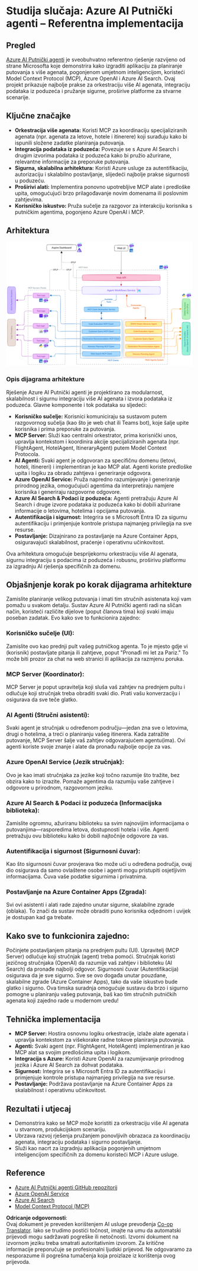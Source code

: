 <!--
CO_OP_TRANSLATOR_METADATA:
{
  "original_hash": "b6b1bc868efed4cf02c52f8deada559d",
  "translation_date": "2025-05-17T17:36:26+00:00",
  "source_file": "09-CaseStudy/Readme.md",
  "language_code": "hr"
}
-->
# Studija slučaja: Azure AI Putnički agenti – Referentna implementacija

## Pregled

[Azure AI Putnički agenti](https://github.com/Azure-Samples/azure-ai-travel-agents) je sveobuhvatno referentno rješenje razvijeno od strane Microsofta koje demonstrira kako izgraditi aplikaciju za planiranje putovanja s više agenata, pogonjenom umjetnom inteligencijom, koristeći Model Context Protocol (MCP), Azure OpenAI i Azure AI Search. Ovaj projekt prikazuje najbolje prakse za orkestraciju više AI agenata, integraciju podataka iz poduzeća i pružanje sigurne, proširive platforme za stvarne scenarije.

## Ključne značajke
- **Orkestracija više agenata:** Koristi MCP za koordinaciju specijaliziranih agenata (npr. agenata za letove, hotele i itinerere) koji surađuju kako bi ispunili složene zadatke planiranja putovanja.
- **Integracija podataka iz poduzeća:** Povezuje se s Azure AI Search i drugim izvorima podataka iz poduzeća kako bi pružio ažurirane, relevantne informacije za preporuke putovanja.
- **Sigurna, skalabilna arhitektura:** Koristi Azure usluge za autentifikaciju, autorizaciju i skalabilno postavljanje, slijedeći najbolje prakse sigurnosti u poduzeću.
- **Proširivi alati:** Implementira ponovno upotrebljive MCP alate i predloške upita, omogućujući brzo prilagođavanje novim domenama ili poslovnim zahtjevima.
- **Korisničko iskustvo:** Pruža sučelje za razgovor za interakciju korisnika s putničkim agentima, pogonjeno Azure OpenAI i MCP.

## Arhitektura
![Arhitektura](https://github.com/Azure-Samples/azure-ai-travel-agents/blob/main/docs/ai-travel-agents-architecture-diagram.png)

### Opis dijagrama arhitekture

Rješenje Azure AI Putnički agenti je projektirano za modularnost, skalabilnost i sigurnu integraciju više AI agenata i izvora podataka iz poduzeća. Glavne komponente i tok podataka su sljedeći:

- **Korisničko sučelje:** Korisnici komuniciraju sa sustavom putem razgovornog sučelja (kao što je web chat ili Teams bot), koje šalje upite korisnika i prima preporuke za putovanja.
- **MCP Server:** Služi kao centralni orkestrator, prima korisnički unos, upravlja kontekstom i koordinira akcije specijaliziranih agenata (npr. FlightAgent, HotelAgent, ItineraryAgent) putem Model Context Protocola.
- **AI Agenti:** Svaki agent je odgovoran za specifičnu domenu (letovi, hoteli, itinereri) i implementiran je kao MCP alat. Agenti koriste predloške upita i logiku za obradu zahtjeva i generiranje odgovora.
- **Azure OpenAI Service:** Pruža napredno razumijevanje i generiranje prirodnog jezika, omogućujući agentima da interpretiraju namjere korisnika i generiraju razgovorne odgovore.
- **Azure AI Search & Podaci iz poduzeća:** Agenti pretražuju Azure AI Search i druge izvore podataka iz poduzeća kako bi dobili ažurirane informacije o letovima, hotelima i opcijama putovanja.
- **Autentifikacija i sigurnost:** Integrira se s Microsoft Entra ID za sigurnu autentifikaciju i primjenjuje kontrole pristupa najmanjeg privilegija na sve resurse.
- **Postavljanje:** Dizajnirano za postavljanje na Azure Container Apps, osiguravajući skalabilnost, praćenje i operativnu učinkovitost.

Ova arhitektura omogućuje besprijekornu orkestraciju više AI agenata, sigurnu integraciju s podacima iz poduzeća i robusnu, proširivu platformu za izgradnju AI rješenja specifičnih za domenu.

## Objašnjenje korak po korak dijagrama arhitekture
Zamislite planiranje velikog putovanja i imati tim stručnih asistenata koji vam pomažu u svakom detalju. Sustav Azure AI Putnički agenti radi na sličan način, koristeći različite dijelove (poput članova tima) koji svaki imaju poseban zadatak. Evo kako sve to funkcionira zajedno:

### Korisničko sučelje (UI):
Zamislite ovo kao prednji pult vašeg putničkog agenta. To je mjesto gdje vi (korisnik) postavljate pitanja ili zahtjeve, poput "Pronađi mi let za Pariz." To može biti prozor za chat na web stranici ili aplikacija za razmjenu poruka.

### MCP Server (Koordinator):
MCP Server je poput upravitelja koji sluša vaš zahtjev na prednjem pultu i odlučuje koji stručnjak treba obraditi svaki dio. Prati vašu konverzaciju i osigurava da sve teče glatko.

### AI Agenti (Stručni asistenti):
Svaki agent je stručnjak u određenom području—jedan zna sve o letovima, drugi o hotelima, a treći o planiranju vašeg itinerera. Kada zatražite putovanje, MCP Server šalje vaš zahtjev odgovarajućem agentu(ima). Ovi agenti koriste svoje znanje i alate da pronađu najbolje opcije za vas.

### Azure OpenAI Service (Jezik stručnjak):
Ovo je kao imati stručnjaka za jezike koji točno razumije što tražite, bez obzira kako to izrazite. Pomaže agentima da razumiju vaše zahtjeve i odgovore u prirodnom, razgovornom jeziku.

### Azure AI Search & Podaci iz poduzeća (Informacijska biblioteka):
Zamislite ogromnu, ažuriranu biblioteku sa svim najnovijim informacijama o putovanjima—rasporedima letova, dostupnosti hotela i više. Agenti pretražuju ovu biblioteku kako bi dobili najtočnije odgovore za vas.

### Autentifikacija i sigurnost (Sigurnosni čuvar):
Kao što sigurnosni čuvar provjerava tko može ući u određena područja, ovaj dio osigurava da samo ovlaštene osobe i agenti mogu pristupiti osjetljivim informacijama. Čuva vaše podatke sigurnima i privatnima.

### Postavljanje na Azure Container Apps (Zgrada):
Svi ovi asistenti i alati rade zajedno unutar sigurne, skalabilne zgrade (oblaka). To znači da sustav može obraditi puno korisnika odjednom i uvijek je dostupan kad ga trebate.

## Kako sve to funkcionira zajedno:

Počinjete postavljanjem pitanja na prednjem pultu (UI).
Upravitelj (MCP Server) odlučuje koji stručnjak (agent) treba pomoći.
Stručnjak koristi jezičnog stručnjaka (OpenAI) da razumije vaš zahtjev i biblioteku (AI Search) da pronađe najbolji odgovor.
Sigurnosni čuvar (Autentifikacija) osigurava da je sve sigurno.
Sve se ovo događa unutar pouzdane, skalabilne zgrade (Azure Container Apps), tako da vaše iskustvo bude glatko i sigurno.
Ova timska suradnja omogućuje sustavu da brzo i sigurno pomogne u planiranju vašeg putovanja, baš kao tim stručnih putničkih agenata koji zajedno rade u modernom uredu!

## Tehnička implementacija
- **MCP Server:** Hostira osnovnu logiku orkestracije, izlaže alate agenata i upravlja kontekstom za višekorake radne tokove planiranja putovanja.
- **Agenti:** Svaki agent (npr. FlightAgent, HotelAgent) implementiran je kao MCP alat sa svojim predlošcima upita i logikom.
- **Integracija s Azure:** Koristi Azure OpenAI za razumijevanje prirodnog jezika i Azure AI Search za dohvat podataka.
- **Sigurnost:** Integrira se s Microsoft Entra ID za autentifikaciju i primjenjuje kontrole pristupa najmanjeg privilegija na sve resurse.
- **Postavljanje:** Podržava postavljanje na Azure Container Apps za skalabilnost i operativnu učinkovitost.

## Rezultati i utjecaj
- Demonstrira kako se MCP može koristiti za orkestraciju više AI agenata u stvarnom, produkcijskom scenariju.
- Ubrzava razvoj rješenja pružanjem ponovljivih obrazaca za koordinaciju agenata, integraciju podataka i sigurno postavljanje.
- Služi kao nacrt za izgradnju aplikacija pogonjenih umjetnom inteligencijom specifičnih za domenu koristeći MCP i Azure usluge.

## Reference
- [Azure AI Putnički agenti GitHub repozitorij](https://github.com/Azure-Samples/azure-ai-travel-agents)
- [Azure OpenAI Service](https://azure.microsoft.com/en-us/products/ai-services/openai-service/)
- [Azure AI Search](https://azure.microsoft.com/en-us/products/ai-services/ai-search/)
- [Model Context Protocol (MCP)](https://modelcontextprotocol.io/)

**Odricanje odgovornosti**:  
Ovaj dokument je preveden korištenjem AI usluge prevođenja [Co-op Translator](https://github.com/Azure/co-op-translator). Iako se trudimo postići točnost, imajte na umu da automatski prijevodi mogu sadržavati pogreške ili netočnosti. Izvorni dokument na izvornom jeziku treba smatrati autoritativnim izvorom. Za kritične informacije preporučuje se profesionalni ljudski prijevod. Ne odgovaramo za nesporazume ili pogrešna tumačenja koja proizlaze iz korištenja ovog prijevoda.